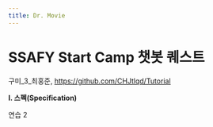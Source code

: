 ```yaml
---
title: Dr. Movie
---
```


# SSAFY Start Camp 챗봇 퀘스트

구미_3_최홍준, https://github.com/CHJtlqd/Tutorial

**Ⅰ. 스펙(Specification)**


연습 2
